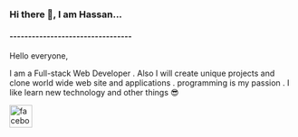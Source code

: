 ### Hi there 👋, I am Hassan...
#### ---------------------------------
Hello everyone,

I am a Full-stack Web Developer . Also I will create unique projects and clone world wide web site and applications . programming is my passion . I like learn new technology and other things 😎



[<img src='https://cdn.jsdelivr.net/npm/simple-icons@3.0.1/icons/facebook.svg' alt='facebook' height='40'>](https://www.facebook.com/Hassan.ahmed.2006)  
